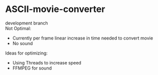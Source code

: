 # ASCII-movie-converter

development branch <br>
Not Optimal: 
- Currently per frame linear increase in time needed to convert movie
- No sound

Ideas for optimizing:
- Using Threads to increase speed
- FFMPEG for sound
